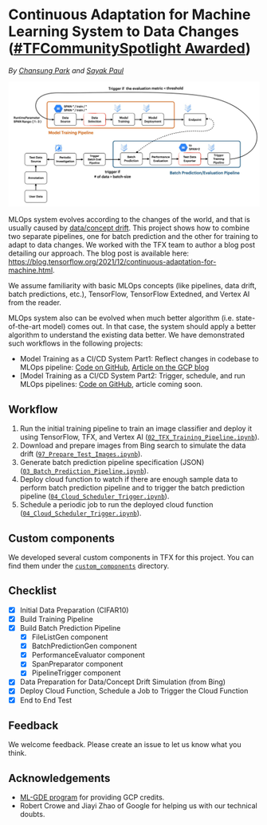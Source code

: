 # Continuous Adaptation for Machine Learning System to Data Changes ([#TFCommunitySpotlight Awarded](https://twitter.com/TensorFlow/status/1469019016782041095?s=20))

_By [Chansung Park](https://github.com/deep-diver) and [Sayak Paul](https://github.com/sayakpaul)_

![](figures/overview.jpeg)

MLOps system evolves according to the changes of the world, and that is usually caused by [data/concept drift](https://en.wikipedia.org/wiki/Concept_drift). This project shows how to combine two separate pipelines, one for batch prediction and the other for training to adapt to data changes. We worked with the TFX team to author a blog post detailing our approach. The blog post is available here: https://blog.tensorflow.org/2021/12/continuous-adaptation-for-machine.html.

We assume familiarity with basic MLOps concepts (like pipelines, data drift, batch predictions, etc.), TensorFlow, TensorFlow Extedned, and Vertex AI from the reader.

MLOps system also can be evolved when much better algorithm (i.e. state-of-the-art model) comes out. In that case, the system should apply a better algorithm to understand the existing data better. We have demonstrated such workflows in the following projects:

* Model Training as a CI/CD System Part1: Reflect changes in codebase to MLOps pipeline: [Code on GitHub](https://github.com/deep-diver/Model-Training-as-a-CI-CD-System), [Article on the GCP blog](https://cloud.google.com/blog/topics/developers-practitioners/model-training-cicd-system-part-i)
* [Model Training as a CI/CD System Part2: Trigger, schedule, and run MLOps pipelines: [Code on GitHub](https://github.com/sayakpaul/CI-CD-for-Model-Training), article coming soon.

## Workflow

1. Run the initial training pipeline to train an image classifier and deploy it using TensorFlow, TFX, and Vertex AI ([`02_TFX_Training_Pipeline.ipynb`](https://github.com/deep-diver/Continuous-Adaptation-for-Machine-Learning-System-to-Data-Changes/blob/main/notebooks/02_TFX_Training_Pipeline.ipynb)).
2. Download and prepare images from Bing search to simulate the data drift ([`97_Prepare_Test_Images.ipynb`](https://github.com/deep-diver/Continuous-Adaptation-for-Machine-Learning-System-to-Data-Changes/blob/main/notebooks/97_Prepare_Test_Images.ipynb)).
3. Generate batch prediction pipeline specification (JSON) ([`03_Batch_Prediction_Pipeline.ipynb`](https://github.com/deep-diver/Continuous-Adaptation-for-Machine-Learning-System-to-Data-Changes/blob/main/notebooks/03_Batch_Prediction_Pipeline.ipynb)).
4. Deploy cloud function to watch if there are enough sample data to perform batch prediction pipeline and to trigger the batch prediction pipeline ([`04_Cloud_Scheduler_Trigger.ipynb`](https://github.com/deep-diver/Continuous-Adaptation-for-Machine-Learning-System-to-Data-Changes/blob/main/notebooks/04_Cloud_Scheduler_Trigger.ipynb)).
5. Schedule a periodic job to run the deployed cloud function ([`04_Cloud_Scheduler_Trigger.ipynb`](https://github.com/deep-diver/Continuous-Adaptation-for-Machine-Learning-System-to-Data-Changes/blob/main/notebooks/04_Cloud_Scheduler_Trigger.ipynb)).

## Custom components

We developed several custom components in TFX for this project. You can find them under the [`custom_components`](https://github.com/deep-diver/Continuous-Adaptation-for-Machine-Learning-System-to-Data-Changes/tree/main/custom_components) directory.

## Checklist

- [X] Initial Data Preparation (CIFAR10)
- [X] Build Training Pipeline
- [X] Build Batch Prediction Pipeline
  - [X] FileListGen component
  - [X] BatchPredictionGen component
  - [X] PerformanceEvaluator component
  - [X] SpanPreparator component
  - [X] PipelineTrigger component
- [X] Data Preparation for Data/Concept Drift Simulation (from Bing)
- [X] Deploy Cloud Function, Schedule a Job to Trigger the Cloud Function
- [X] End to End Test

## Feedback

We welcome feedback. Please create an issue to let us know what you think.

## Acknowledgements

* [ML-GDE program](https://developers.google.com/programs/experts/) for providing GCP credits.
* Robert Crowe and Jiayi Zhao of Google for helping us with our technical doubts. 
